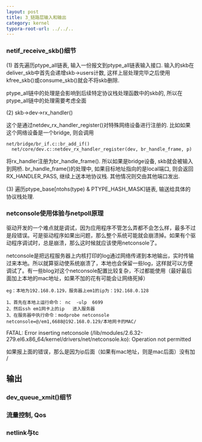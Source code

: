 ```yaml
---
layout: post
title: 3_链路层输入和输出
category: kernel
typora-root-url: ../../..
---
```




### netif_receive_skb()细节

(1) 首先遍历ptype_all链表, 输入一份报文到ptype_all链表输入接口. 输入的skb在deliver_skb中首先会递增skb->users计数, 这样上层处理完毕之后使用kfree_skb()或consume_skb()就会不将skb删除.

ptype_all链中的处理是会影响到后续特定协议栈处理函数中的skb的, 所以在ptype_all链中的处理需要考虑全面

(2) skb->dev->rx_handler()

这个是通过netdev_rx_handler_register()对特殊网络设备进行注册的. 比如如果这个网络设备是一个bridge, 则会调用

```
net/bridge/br_if.c::br_add_if()
  net/core/dev.c::netdev_rx_handler_register(dev, br_handle_frame, p)
```

将rx_handler注册为br_handle_frame(). 所以如果是bridge设备, skb就会被输入到网桥. br_handle_frame()的处理中, 如果目标地址指向的是local端口, 则会返回RX_HANDLER_PASS, 继续上送本地协议栈. 其他情况则交由其他端口发出.

(3) 遍历ptype_base[ntohs(type) & PTYPE_HASH_MASK]链表, 输送给具体的协议栈处理. 



### netconsole使用体验与netpoll原理

驱动开发的一个难点就是调试，因为应用程序不管怎么弄都不会怎么样，最多不过是段错误。可是驱动程序如果出问题，那么整个系统可能就会崩溃掉。如果有个驱动程序调试时，总是崩溃，那么这时候就应该使用netconsole了。

netconsole是把远程服务器上内核打印的log通过网络传递到本地输出，实时传输过来本地。所以就算驱动使系统崩溃了，本地也会保留一些log，这样就可以方便调试了。有一些blog对这个netconsole配置比较复杂，不过都能使用（最好最后面加上本地的mac地址，如果不加的花有可能会让网络死掉）

```
eg：本地为192.168.0.129，服务器上em1的ip为：192.168.0.128

1、首先在本地上运行命令： nc  -ulp  6699
2、然后ssh em1网卡上的ip   进入服务器
3、在服务器中执行命令：modprobe netconsole netconsole=@/em1,6688@192.168.0.129/本地网卡的MAC/
```

FATAL: Error inserting netconsole (/lib/modules/2.6.32-279.el6.x86_64/kernel/drivers/net/netconsole.ko): Operation not permitted

如果报上面的错误，那么是因为ip后面（如果有mac地址，则是mac后面）没有加 /



## 输出

### dev_queue_xmit()细节



### 流量控制, Qos



### netlink与tc

